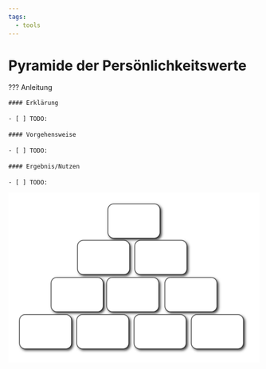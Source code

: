 ```yaml
---
tags:
  - tools
---
```


# Pyramide der Persönlichkeitswerte

??? Anleitung

    #### Erklärung

    - [ ] TODO:

    #### Vorgehensweise

    - [ ] TODO:

    #### Ergebnis/Nutzen

    - [ ] TODO:

![](../assets/pyramide.png)
